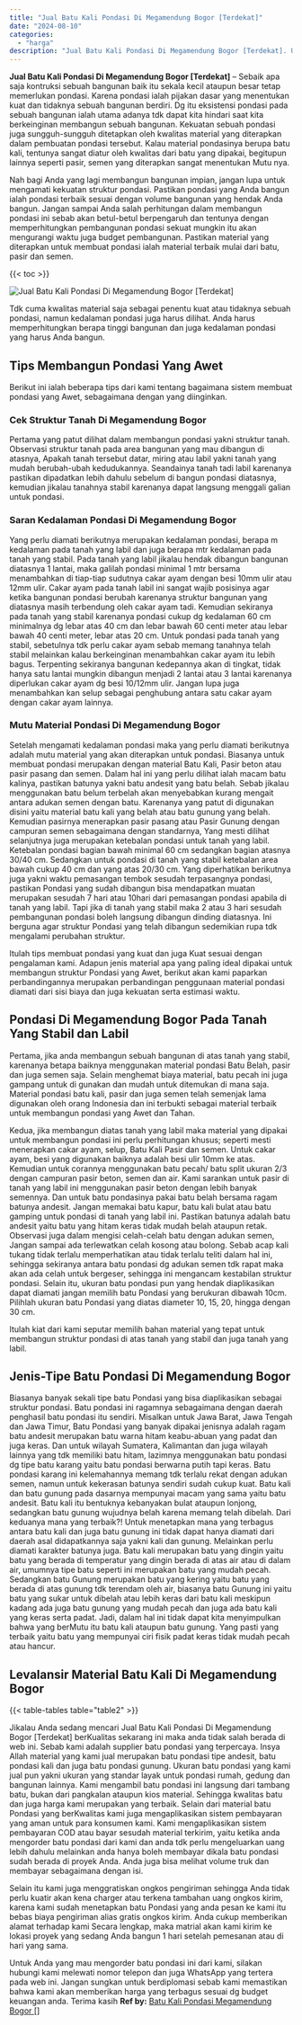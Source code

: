 ```yaml
---
title: "Jual Batu Kali Pondasi Di Megamendung Bogor [Terdekat]"
date: "2024-08-10"
categories: 
  - "harga"
description: "Jual Batu Kali Pondasi Di Megamendung Bogor [Terdekat]. Untuk Anda yang mau mengorder batu pondasi ini dari kami, silakan hubungi kami melewati nomor telepon..."
---
```


**Jual Batu Kali Pondasi Di Megamendung Bogor \[Terdekat\]** – Sebaik apa saja kontruksi sebuah bangunan baik itu sekala kecil ataupun besar tetap memerlukan pondasi. Karena pondasi ialah pijakan dasar yang menentukan kuat dan tidaknya sebuah bangunan berdiri. Dg itu eksistensi pondasi pada sebuah bangunan ialah utama adanya tdk dapat kita hindari saat kita berkeinginan membangun sebuah bangunan. Kekuatan sebuah pondasi juga sungguh-sungguh ditetapkan oleh kwalitas material yang diterapkan dalam pembuatan pondasi tersebut. Kalau material pondasinya berupa batu kali, tentunya sangat diatur oleh kwalitas dari batu yang dipakai, begitupun lainnya seperti pasir, semen yang diterapkan sangat menentukan Mutu nya.

Nah bagi Anda yang lagi membangun bangunan impian, jangan lupa untuk mengamati kekuatan struktur pondasi. Pastikan pondasi yang Anda bangun ialah pondasi terbaik sesuai dengan volume bangunan yang hendak Anda bangun. Jangan sampai Anda salah perhitungan dalam membangun pondasi ini sebab akan betul-betul berpengaruh dan tentunya dengan memperhitungkan pembangunan pondasi sekuat mungkin itu akan mengurangi waktu juga budget pembangunan. Pastikan material yang diterapkan untuk membuat pondasi ialah material terbaik mulai dari batu, pasir dan semen.

{{< toc >}}

![Jual Batu Kali Pondasi Di Megamendung Bogor [Terdekat]](/images/jual-batu-kali-23.png)

Tdk cuma kwalitas material saja sebagai penentu kuat atau tidaknya sebuah pondasi, namun kedalaman pondasi juga harus dilihat. Anda harus memperhitungkan berapa tinggi bangunan dan juga kedalaman pondasi yang harus Anda bangun.

## Tips Membangun Pondasi Yang Awet

Berikut ini ialah beberapa tips dari kami tentang bagaimana sistem membuat pondasi yang Awet, sebagaimana dengan yang diinginkan.

### Cek Struktur Tanah Di Megamendung Bogor

Pertama yang patut dilihat dalam membangun pondasi yakni struktur tanah. Observasi struktur tanah pada area bangunan yang mau dibangun di atasnya, Apakah tanah tersebut datar, miring atau labil yakni tanah yang mudah berubah-ubah kedudukannya. Seandainya tanah tadi labil karenanya pastikan dipadatkan lebih dahulu sebelum di bangun pondasi diatasnya, kemudian jikalau tanahnya stabil karenanya dapat langsung menggali galian untuk pondasi.

### Saran Kedalaman Pondasi Di Megamendung Bogor

Yang perlu diamati berikutnya merupakan kedalaman pondasi, berapa m kedalaman pada tanah yang labil dan juga berapa mtr kedalaman pada tanah yang stabil. Pada tanah yang labil jikalau hendak dibangun bangunan diatasnya 1 lantai, maka galilah pondasi minimal 1 mtr bersama menambahkan di tiap-tiap sudutnya cakar ayam dengan besi 10mm ulir atau 12mm ulir. Cakar ayam pada tanah labil ini sangat wajib posisinya agar ketika bangunan pondasi berubah karenanya struktur bangunan yang diatasnya masih terbendung oleh cakar ayam tadi. Kemudian sekiranya pada tanah yang stabil karenanya pondasi cukup dg kedalaman 60 cm minimalnya dg lebar atas 40 cm dan lebar bawah 60 centi meter atau lebar bawah 40 centi meter, lebar atas 20 cm. Untuk pondasi pada tanah yang stabil, sebetulnya tdk perlu cakar ayam sebab memang tanahnya telah stabil melainkan kalau berkeinginan menambahkan cakar ayam itu lebih bagus. Terpenting sekiranya bangunan kedepannya akan di tingkat, tidak hanya satu lantai mungkin dibangun menjadi 2 lantai atau 3 lantai karenanya diperlukan cakar ayam dg besi 10/12mm ulir. Jangan lupa juga menambahkan kan selup sebagai penghubung antara satu cakar ayam dengan cakar ayam lainnya.

### Mutu Material Pondasi Di Megamendung Bogor

Setelah mengamati kedalaman pondasi maka yang perlu diamati berikutnya adalah mutu material yang akan diterapkan untuk pondasi. Biasanya untuk membuat pondasi merupakan dengan material Batu Kali, Pasir beton atau pasir pasang dan semen. Dalam hal ini yang perlu dilihat ialah macam batu kalinya, pastikan batunya yakni batu andesit yang batu belah. Sebab jikalau menggunakan batu belum terbelah akan menyebabkan kurang mengait antara adukan semen dengan batu. Karenanya yang patut di digunakan disini yaitu material batu kali yang belah atau batu gunung yang belah. Kemudian pasirnya menerapkan pasir pasang atau Pasir Gunung dengan campuran semen sebagaimana dengan standarnya, Yang mesti dilihat selanjutnya juga merupakan ketebalan pondasi untuk tanah yang labil. Ketebalan pondasi bagian bawah minimal 60 cm sedangkan bagian atasnya 30/40 cm. Sedangkan untuk pondasi di tanah yang stabil ketebalan area bawah cukup 40 cm dan yang atas 20/30 cm. Yang diperhatikan berikutnya juga yakni waktu pemasangan tembok sesudah terpasangnya pondasi, pastikan Pondasi yang sudah dibangun bisa mendapatkan muatan merupakan sesudah 7 hari atau 10hari dari pemasangan pondasi apabila di tanah yang labil. Tapi jika di tanah yang stabil maka 2 atau 3 hari sesudah pembangunan pondasi boleh langsung dibangun dinding diatasnya. Ini berguna agar struktur Pondasi yang telah dibangun sedemikian rupa tdk mengalami perubahan struktur.

Itulah tips membuat pondasi yang kuat dan juga Kuat sesuai dengan pengalaman kami. Adapun jenis material apa yang paling ideal dipakai untuk membangun struktur Pondasi yang Awet, berikut akan kami paparkan perbandingannya merupakan perbandingan penggunaan material pondasi diamati dari sisi biaya dan juga kekuatan serta estimasi waktu.

## Pondasi Di Megamendung Bogor Pada Tanah Yang Stabil dan Labil

Pertama, jika anda membangun sebuah bangunan di atas tanah yang stabil, karenanya betapa baiknya menggunakan material pondasi Batu Belah, pasir dan juga semen saja. Selain menghemat biaya material, batu pecah ini juga gampang untuk di gunakan dan mudah untuk ditemukan di mana saja. Material pondasi batu kali, pasir dan juga semen telah semenjak lama digunakan oleh orang Indonesia dan ini terbukti sebagai material terbaik untuk membangun pondasi yang Awet dan Tahan.

Kedua, jika membangun diatas tanah yang labil maka material yang dipakai untuk membangun pondasi ini perlu perhitungan khusus; seperti mesti menerapkan cakar ayam, selup, Batu Kali Pasir dan semen. Untuk cakar ayam, besi yang digunakan baiknya adalah besi ulir 10mm ke atas. Kemudian untuk corannya menggunakan batu pecah/ batu split ukuran 2/3 dengan campuran pasir beton, semen dan air. Kami sarankan untuk pasir di tanah yang labil ini menggunakan pasir beton dengan lebih banyak semennya. Dan untuk batu pondasinya pakai batu belah bersama ragam batunya andesit. Jangan memakai batu kapur, batu kali bulat atau batu gamping untuk pondasi di tanah yang labil ini. Pastikan batunya adalah batu andesit yaitu batu yang hitam keras tidak mudah belah ataupun retak. Observasi juga dalam mengisi celah-celah batu dengan adukan semen, Jangan sampai ada terlewatkan celah kosong atau bolong. Sebab acap kali tukang tidak terlalu memperhatikan atau tidak terlalu teliti dalam hal ini, sehingga sekiranya antara batu pondasi dg adukan semen tdk rapat maka akan ada celah untuk bergeser, sehingga ini mengancam kestabilan struktur pondasi. Selain itu, ukuran batu pondasi pun yang hendak diaplikasikan dapat diamati jangan memilih batu Pondasi yang berukuran dibawah 10cm. Pilihlah ukuran batu Pondasi yang diatas diameter 10, 15, 20, hingga dengan 30 cm.

Itulah kiat dari kami seputar memilih bahan material yang tepat untuk membangun struktur pondasi di atas tanah yang stabil dan juga tanah yang labil.

## Jenis-Tipe Batu Pondasi Di Megamendung Bogor

Biasanya banyak sekali tipe batu Pondasi yang bisa diaplikasikan sebagai struktur pondasi. Batu pondasi ini ragamnya sebagaimana dengan daerah penghasil batu pondasi itu sendiri. Misalkan untuk Jawa Barat, Jawa Tengah dan Jawa Timur, Batu Pondasi yang banyak dipakai jenisnya adalah ragam batu andesit merupakan batu warna hitam keabu-abuan yang padat dan juga keras. Dan untuk wilayah Sumatera, Kalimantan dan juga wilayah lainnya yang tdk memiliki batu hitam, lazimnya menggunakan batu pondasi dg tipe batu karang yaitu batu pondasi berwarna putih tapi keras. Batu pondasi karang ini kelemahannya memang tdk terlalu rekat dengan adukan semen, namun untuk kekerasan batunya sendiri sudah cukup kuat. Batu kali dan batu gunung pada dasarnya mempunyai macam yang sama yaitu batu andesit. Batu kali itu bentuknya kebanyakan bulat ataupun lonjong, sedangkan batu gunung wujudnya belah karena memang telah dibelah. Dari keduanya mana yang terbaik?! Untuk menetapkan mana yang terbagus antara batu kali dan juga batu gunung ini tidak dapat hanya diamati dari daerah asal didapatkannya saja yakni kali dan gunung. Melainkan perlu diamati karakter batunya juga. Batu kali merupakan batu yang dingin yaitu batu yang berada di temperatur yang dingin berada di atas air atau di dalam air, umumnya tipe batu seperti ini merupakan batu yang mudah pecah. Sedangkan batu Gunung merupakan batu yang kering yaitu batu yang berada di atas gunung tdk terendam oleh air, biasanya batu Gunung ini yaitu batu yang sukar untuk dibelah atau lebih keras dari batu kali meskipun kadang ada juga batu gunung yang mudah pecah dan juga ada batu kali yang keras serta padat. Jadi, dalam hal ini tidak dapat kita menyimpulkan bahwa yang berMutu itu batu kali ataupun batu gunung. Yang pasti yang terbaik yaitu batu yang mempunyai ciri fisik padat keras tidak mudah pecah atau hancur.

## Levalansir Material Batu Kali Di Megamendung Bogor

{{< table-tables table="table2" >}}

Jikalau Anda sedang mencari Jual Batu Kali Pondasi Di Megamendung Bogor \[Terdekat\] berKualitas sekarang ini maka anda tidak salah berada di web ini. Sebab kami adalah supplier batu pondasi yang terpercaya. Insya Allah material yang kami jual merupakan batu pondasi tipe andesit, batu pondasi kali dan juga batu pondasi gunung. Ukuran batu pondasi yang kami jual pun yakni ukuran yang standar layak untuk pondasi rumah, gedung dan bangunan lainnya. Kami mengambil batu pondasi ini langsung dari tambang batu, bukan dari pangkalan ataupun kios material. Sehingga kwalitas batu dan juga harga kami merupakan yang terbaik. Selain dari material batu Pondasi yang berKwalitas kami juga mengaplikasikan sistem pembayaran yang aman untuk para konsumen kami. Kami mengaplikasikan sistem pembayaran COD atau bayar sesudah material terkirim, yaitu ketika anda mengorder batu pondasi dari kami dan anda tdk perlu mengeluarkan uang lebih dahulu melainkan anda hanya boleh membayar dikala batu pondasi sudah berada di proyek Anda. Anda juga bisa melihat volume truk dan membayar sebagaimana dengan isi.

Selain itu kami juga menggratiskan ongkos pengiriman sehingga Anda tidak perlu kuatir akan kena charger atau terkena tambahan uang ongkos kirim, karena kami sudah menetapkan batu Pondasi yang anda pesan ke kami itu bebas biaya pengiriman alias gratis ongkos kirim. Anda cukup memberikan alamat terhadap kami Secara lengkap, maka matrial akan kami kirim ke lokasi proyek yang sedang Anda bangun 1 hari setelah pemesanan atau di hari yang sama.

Untuk Anda yang mau mengorder batu pondasi ini dari kami, silakan hubungi kami melewati nomor telepon dan juga WhatsApp yang tertera pada web ini. Jangan sungkan untuk berdiplomasi sebab kami memastikan bahwa kami akan memberikan harga yang terbagus sesuai dg budget keuangan anda. Terima kasih
**Ref by:** [Batu Kali Pondasi Megamendung Bogor []](https://id.wikipedia.org/wiki/Batu)

